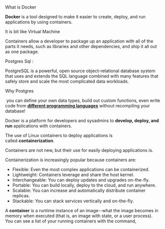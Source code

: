 What is Docker

****Docker**** is a tool designed to make it easier to create, deploy,
and run applications by using containers.

It is bit like Virtual Machine

Containers allow a developer to package up an application with all of
the parts it needs, such as libraries and other dependencies, and ship
it all out as one package.

Postgres Sql :

PostgreSQL is a powerful, open source object-relational database system
that uses and extends the SQL language combined with many features that
safely store and scale the most complicated data workloads.

Why Postgres

 you can define your own data types, build out custom functions, even
write code from [**different programming
languages**](https://www.postgresql.org/docs/current/static/xplang.html) without
recompiling your database!

Docker is a platform for developers and sysadmins to **develop, deploy,
and run** applications with containers.

The use of Linux containers to deploy applications is
called **containerization**.

Containers are not new, but their use for easily deploying applications
is.

Containerization is increasingly popular because containers are:

-   Flexible: Even the most complex applications can be containerized.
-   Lightweight: Containers leverage and share the host kernel.
-   Interchangeable: You can deploy updates and upgrades on-the-fly.
-   Portable: You can build locally, deploy to the cloud, and
    run anywhere.
-   Scalable: You can increase and automatically distribute
    container replicas.
-   Stackable: You can stack services vertically and on-the-fly.

A **container** is a runtime instance of an image--what the image
becomes in memory when executed (that is, an image with state, or a user
process). You can see a list of your running containers with the
command,


